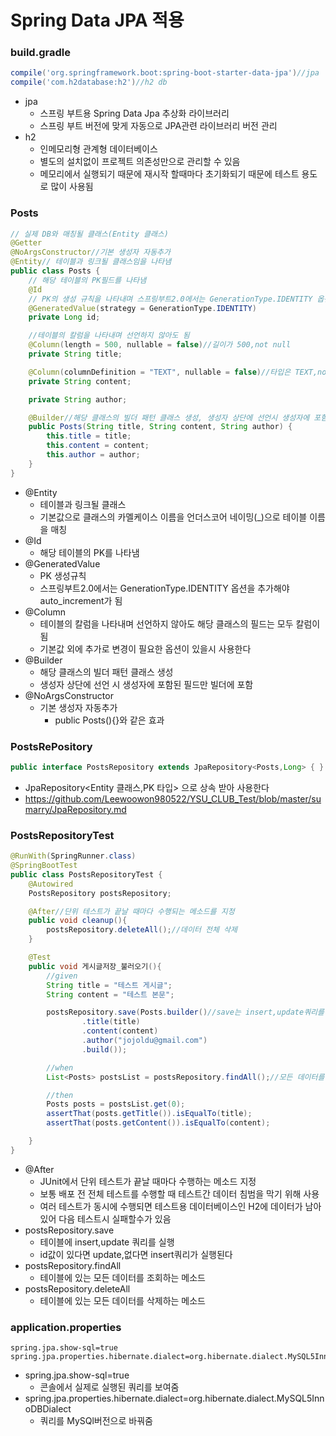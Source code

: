 # Spring Data JPA 적용

### build.gradle
```gradle
compile('org.springframework.boot:spring-boot-starter-data-jpa')//jpa
compile('com.h2database:h2')//h2 db
```
+ jpa
    + 스프링 부트용 Spring Data Jpa 추상화 라이브러리
    + 스프링 부트 버전에 맞게 자동으로 JPA관련 라이브러리 버전 관리
+ h2
    + 인메모리형 관계형 데이터베이스 
    + 별도의 설치없이 프로젝트 의존성만으로 관리할 수 있음
    + 메모리에서 실행되기 때문에 재시작 할때마다 초기화되기 때문에 테스트 용도로 많이 사용됨

### Posts
```java
// 실제 DB와 매칭될 클래스(Entity 클래스)
@Getter
@NoArgsConstructor//기본 생성자 자동추가
@Entity// 테이블과 링크될 클래스임을 나타냄
public class Posts {
    // 해당 테이블의 PK필드를 나타냄
    @Id
    // PK의 생성 규칙을 나타내며 스프링부트2.0에서는 GenerationType.IDENTITY 옵션을 추가해야 auto_increment가 됨
    @GeneratedValue(strategy = GenerationType.IDENTITY)
    private Long id;

    //테이블의 칼럼을 나타내며 선언하지 않아도 됨
    @Column(length = 500, nullable = false)//길이가 500,not null
    private String title;

    @Column(columnDefinition = "TEXT", nullable = false)//타입은 TEXT,not null
    private String content;

    private String author;

    @Builder//해당 클래스의 빌더 패턴 클래스 생성, 생성자 상단에 선언시 생성자에 포함된 필드만 빌더에 포함
    public Posts(String title, String content, String author) {
        this.title = title;
        this.content = content;
        this.author = author;
    }
}
```
+ @Entity
    + 테이블과 링크될 클래스
    + 기본값으로 클래스의 카멜케이스 이름을 언더스코어 네이밍(_)으로 테이블 이름을 매칭
+ @Id
    + 해당 테이블의 PK를 나타냄
+ @GeneratedValue
    + PK 생성규칙
    + 스프링부트2.0에서는 GenerationType.IDENTITY 옵션을 추가해야 auto_increment가 됨
+ @Column
    + 테이블의 칼럼을 나타내며 선언하지 않아도 해당 클래스의 필드는 모두 칼럼이됨
    + 기본값 외에 추가로 변경이 필요한 옵션이 있을시 사용한다
+ @Builder
    + 해당 클래스의 빌더 패턴 클래스 생성
    + 생성자 상단에 선언 시 생성자에 포함된 필드만 빌더에 포함
+ @NoArgsConstructor
    + 기본 생성자 자동추가
        + public Posts(){}와 같은 효과

### PostsRePository
```java
public interface PostsRepository extends JpaRepository<Posts,Long> { }
```
+ JpaRepository<Entity 클래스,PK 타입> 으로 상속 받아 사용한다
+ https://github.com/Leewoowon980522/YSU_CLUB_Test/blob/master/sumarry/JpaRepository.md

### PostsRepositoryTest
```java
@RunWith(SpringRunner.class)
@SpringBootTest
public class PostsRepositoryTest {
    @Autowired
    PostsRepository postsRepository;

    @After//단위 테스트가 끝날 때마다 수행되는 메소드를 지정
    public void cleanup(){
        postsRepository.deleteAll();//데이터 전체 삭제
    }

    @Test
    public void 게시글저장_불러오기(){
        //given
        String title = "테스트 게시글";
        String content = "테스트 본문";

        postsRepository.save(Posts.builder()//save는 insert,update쿼리를 실행
                .title(title)
                .content(content)
                .author("jojoldu@gmail.com")
                .build());

        //when
        List<Posts> postsList = postsRepository.findAll();//모든 데이터를 조회

        //then
        Posts posts = postsList.get(0);
        assertThat(posts.getTitle()).isEqualTo(title);
        assertThat(posts.getContent()).isEqualTo(content);

    }
}
```
+ @After
    + JUnit에서 단위 테스트가 끝날 때마다 수행하는 메소드 지정
    + 보통 배포 전 전체 테스트를 수행할 때 테스트간 데이터 침범을 막기 위해 사용
    + 여러 테스트가 동시에 수행되면 테스트용 데이터베이스인 H2에 데이터가 남아있어 다음 테스트시 실패할수가 있음
+ postsRepository.save
    + 테이블에 insert,update 쿼리를 실행
    + id값이 있다면 update,없다면 insert쿼리가 실행된다
+ postsRepository.findAll
    + 테이블에 있는 모든 데이터를 조회하는 메소드
+ postsRepository.deleteAll
    + 테이블에 있는 모든 데이터를 삭제하는 메소드

### application.properties
```properties
spring.jpa.show-sql=true
spring.jpa.properties.hibernate.dialect=org.hibernate.dialect.MySQL5InnoDBDialect
```
+ spring.jpa.show-sql=true
    + 콘솔에서 실제로 실행된 쿼리를 보여줌
+ spring.jpa.properties.hibernate.dialect=org.hibernate.dialect.MySQL5InnoDBDialect
    + 쿼리를 MySQl버전으로 바꿔줌